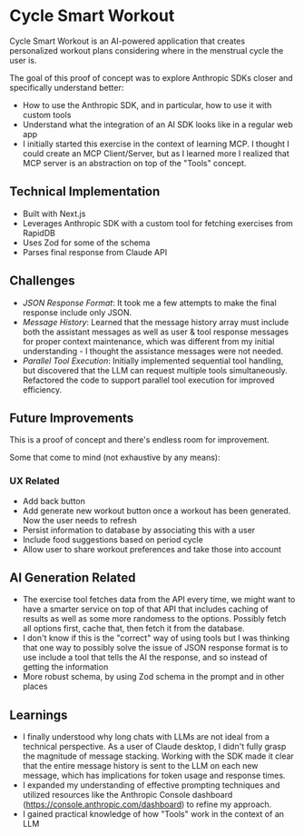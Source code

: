 # Cycle Smart Workout

Cycle Smart Workout is an AI-powered application that creates personalized workout plans considering where in the menstrual cycle the user is.

The goal of this proof of concept was to explore Anthropic SDKs closer and specifically understand better:

- How to use the Anthropic SDK, and in particular, how to use it with custom tools
- Understand what the integration of an AI SDK looks like in a regular web app
- I initially started this exercise in the context of learning MCP. I thought I could create an MCP Client/Server, but as I learned more I realized that MCP server is an abstraction on top of the "Tools" concept.

## Technical Implementation

- Built with Next.js
- Leverages Anthropic SDK with a custom tool for fetching exercises from RapidDB
- Uses Zod for some of the schema
- Parses final response from Claude API

## Challenges

- *JSON Response Format*: It took me a few attempts to make the final response include only JSON.
- *Message History*: Learned that the message history array must include both the assistant messages as well as user & tool response messages for proper context maintenance, which was different from my initial understanding - I thought the assistance messages were not needed.
- *Parallel Tool Execution*: Initially implemented sequential tool handling, but discovered that the LLM can request multiple tools simultaneously. Refactored the code to support parallel tool execution for improved efficiency.

## Future Improvements

This is a proof of concept and there's endless room for improvement.

Some that come to mind (not exhaustive by any means):

### UX Related

- Add back button
- Add generate new workout button once a workout has been generated. Now the user needs to refresh
- Persist information to database by associating this with a user
- Include food suggestions based on period cycle
- Allow user to share workout preferences and take those into account

## AI Generation Related

- The exercise tool fetches data from the API every time, we might want to have a smarter service on top of that API that includes caching of results as well as some more randomess to the options. Possibly fetch all options first, cache that, then fetch it from the database.
- I don't know if this is the "correct" way of using tools but I was thinking that one way to possibly solve the issue of JSON response format is to use include a tool that tells the AI the response, and so instead of getting the information
- More robust schema, by using Zod schema in the prompt and in other places


## Learnings

- I finally understood why long chats with LLMs are not ideal from a technical perspective. As a user of Claude desktop, I didn't fully grasp the magnitude of message stacking. Working with the SDK made it clear that the entire message history is sent to the LLM on each new message, which has implications for token usage and response times.
- I expanded my understanding of effective prompting techniques and utilized resources like the Anthropic Console dashboard (https://console.anthropic.com/dashboard) to refine my approach.
- I gained practical knowledge of how "Tools" work in the context of an LLM
